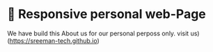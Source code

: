 # 👻 Responsive personal web-Page
We have build this About us for our personal perposs only.
visit us)(https://sreeman-tech.github.io)

